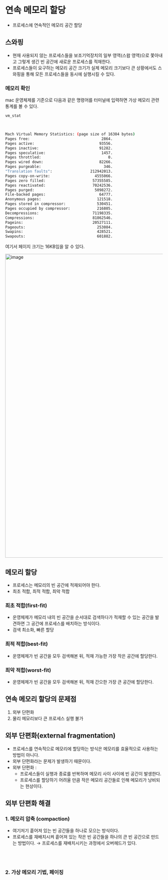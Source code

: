 # 연속 메모리 할당
* 프로세스에 연속적인 메모리 공간 할당

## 스와핑
* 현재 사용되지 않는 프로세스들을 보조기억장치의 일부 영역(스왑 영역)으로 쫓아내고 그렇게 생긴 빈 공간에 새로운 프로세스를 적재한다.
* 프로세스들이 요구하는 메모리 공간 크기가 실제 메모리 크기보다 큰 상황에서도 스와핑을 통해 모든 프로세스들을 동시에 실행시킬 수 있다.




### 메모리 확인
mac 운영체제를 기준으로 다음과 같은 명령어를 터미널에 입력하면 가상 메모리 관련 통계를 볼 수 있다.

`vm_stat`

<br>

```bash
Mach Virtual Memory Statistics: (page size of 16384 bytes)
Pages free:                                2864.
Pages active:                             93556.
Pages inactive:                           91282.
Pages speculative:                         1457.
Pages throttled:                              0.
Pages wired down:                         82266.
Pages purgeable:                            346.
"Translation faults":                 212942013.
Pages copy-on-write:                    4555066.
Pages zero filled:                     57355585.
Pages reactivated:                     70242536.
Pages purged:                           5098272.
File-backed pages:                        64777.
Anonymous pages:                         121518.
Pages stored in compressor:              530451.
Pages occupied by compressor:            216805.
Decompressions:                        71198335.
Compressions:                          81862546.
Pageins:                               20527111.
Pageouts:                                253084.
Swapins:                                 428521.
Swapouts:                                601882.
```

여기서 페이지 크기는 16KB임을 알 수 있다.

<img width="973" alt="image" src="https://github.com/kmularise/TIL/assets/106499310/84a3d3cc-8160-4d4f-b8e8-70ed6431b2b9">

## 메모리 할당
* 프로세스는 메모리의 빈 공간에 적재되어야 한다. 
* 최초 적합, 최적 적합, 최악 적합

### 최초 적합(first-fit)
* 운영체제가 메모리 내의 빈 공간을 순서대로 검색하다가 적재할 수 있는 공간을 발견하면 그 공간에 프로세스를 배치하는 방식이다.
* 검색 최소화, 빠른 할당

### 최적 적합(best-fit)
* 운영체제가 빈 공간을 모두 검색해본 뒤, 적재 가능한 가장 작은 공간에 할당한다.

### 최악 적합(worst-fit)
* 운영체제가 빈 공간을 모두 검색해본 뒤, 적재 간으한 가장 큰 공간에 할당한다.

## 연속 메모리 할당의 문제점
1. 외부 단편화
2. 물리 메모리보다 큰 프로세스 실행 불가

## 외부 단편화(external fragmentation)
* 프로세스를 연속적으로 메모리에 할당하는 방식은 메모리를 효율적으로 사용하는 방법이 아니다.
* 외부 단편화라는 문제가 발생하기 때문이다.
* 외부 단편화 :
    * 프로세스들이 실행과 종료를 반복하며 메모리 사이 사이에 빈 공간이 발생한다.
    * 프로세스를 할당하기 어려울 만큼 작은 메모리 공간들로 인해 메모리가 낭비되는 현상이다.



## 외부 단편화 해결
### 1. 메모리 압축 (compaction)
* 여기저기 흩어져 있는 빈 공간들을 하나로 모으는 방식이다.
* 프로세스를 재배치시켜 흩어져 있는 작은 빈 공간들을 하나의 큰 빈 공간으로 만드는 방법이다.
→ 프로세스를 재배치시키는 과정에서 오버헤드가 있다. 
<br>
<br>

### 2. 가상 메모리 기법, 페이징
